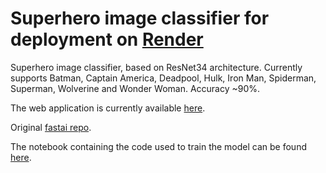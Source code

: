 # Superhero image classifier for deployment on [Render](https://render.com)

Superhero image classifier, based on ResNet34 architecture. Currently supports Batman, Captain America, Deadpool, Hulk, Iron Man, Spiderman, Superman, Wolverine and Wonder Woman. Accuracy ~90%.

The web application is currently available [here](https://superheroes.onrender.com).

Original [fastai repo](https://github.com/render-examples/fastai-v3).

The notebook containing the code used to train the model can be found [here](https://github.com/xiaoras/superheroes-notebook).
